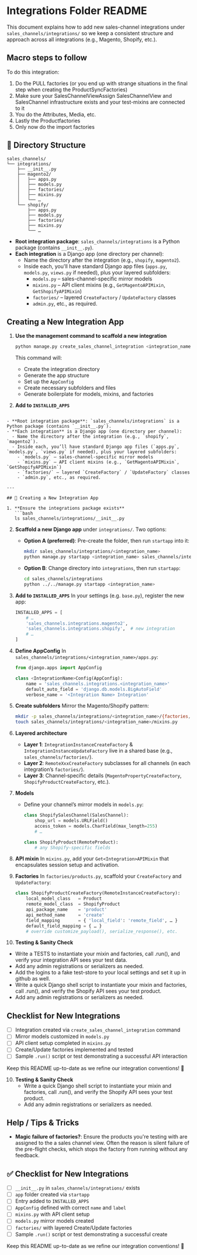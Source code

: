 # Integrations Folder README

This document explains how to add new sales-channel integrations under `sales_channels/integrations/` so we keep a consistent structure and approach across all integrations (e.g., Magento, Shopify, etc.).

## Macro steps to follow

To do this integration:
1. Do the PULL factories (or you end up with strange situations in the final step when creating the ProductSyncFactories)
2. Make sure your SalesChannelViewAssign SalesChannelView and SalesChannel infrastructure exists and your test-mixins are connected to it
3. You do the Attributes, Media, etc.
4. Lastly the Productfactories
5. Only now do the import factories


## 📁 Directory Structure

```
sales_channels/
└── integrations/
    ├── __init__.py
    ├── magento2/
    │   ├── apps.py
    │   ├── models.py
    │   ├── factories/
    │   ├── mixins.py
    │   └── …
    └── shopify/
        ├── apps.py
        ├── models.py
        ├── factories/
        ├── mixins.py
        └── …
```

- **Root integration package**: `sales_channels/integrations` is a Python package (contains `__init__.py`).
- **Each integration** is a Django app (one directory per channel):
  - Name the directory after the integration (e.g., `shopify`, `magento2`).
  - Inside each, you'll have standard Django app files (`apps.py`, `models.py`, `views.py` if needed), plus your layered subfolders:
    - `models.py` – sales-channel-specific mirror models
    - `mixins.py` – API client mixins (e.g., `GetMagentoAPIMixin`, `GetShopifyAPIMixin`)
    - `factories/` – layered `CreateFactory` / `UpdateFactory` classes
    - `admin.py`, etc., as required.

## Creating a New Integration App

1. **Use the management command to scaffold a new integration**
   ```bash
   python manage.py create_sales_channel_integration <integration_name>
   ```

   This command will:
   - Create the integration directory
   - Generate the app structure
   - Set up the `AppConfig`
   - Create necessary subfolders and files
   - Generate boilerplate for models, mixins, and factories

2. **Add to `INSTALLED_APPS`**
```

- **Root integration package**: `sales_channels/integrations` is a Python package (contains `__init__.py`).
- **Each integration** is a Django app (one directory per channel):
  - Name the directory after the integration (e.g., `shopify`, `magento2`).
  - Inside each, you’ll have standard Django app files (`apps.py`, `models.py`, `views.py` if needed), plus your layered subfolders:
    - `models.py` – sales-channel-specific mirror models
    - `mixins.py` – API client mixins (e.g., `GetMagentoAPIMixin`, `GetShopifyAPIMixin`)
    - `factories/` – layered `CreateFactory` / `UpdateFactory` classes
    - `admin.py`, etc., as required.

---

## 🚀 Creating a New Integration App

1. **Ensure the integrations package exists**
   ```bash
   ls sales_channels/integrations/__init__.py
   ```

2. **Scaffold a new Django app** under `integrations/`. Two options:
   - **Option A (preferred)**: Pre-create the folder, then run `startapp` into it:
     ```bash
     mkdir sales_channels/integrations/<integration_name>
     python manage.py startapp <integration_name> sales_channels/integrations/<integration_name>
     ```
   - **Option B**: Change directory into `integrations`, then run `startapp`:
     ```bash
     cd sales_channels/integrations
     python ../../manage.py startapp <integration_name>
     ```

3. **Add to `INSTALLED_APPS`**
   In your settings (e.g. `base.py`), register the new app:
   ```python
   INSTALLED_APPS = [
       # …
       'sales_channels.integrations.magento2',
       'sales_channels.integrations.shopify',  # new integration
       # …
   ]
   ```

4. **Define AppConfig**
   In `sales_channels/integrations/<integration_name>/apps.py`:
   ```python
   from django.apps import AppConfig

   class <IntegrationName>Config(AppConfig):
       name = 'sales_channels.integrations.<integration_name>'
       default_auto_field = 'django.db.models.BigAutoField'
       verbose_name = '<Integration Name> Integration'
   ```

5. **Create subfolders**
   Mirror the Magento/Shopify pattern:
   ```bash
   mkdir -p sales_channels/integrations/<integration_name>/{factories,mixins}
   touch sales_channels/integrations/<integration_name>/mixins.py
   ```

6. **Layered architecture**
   - **Layer 1**: `IntegrationInstanceCreateFactory` & `IntegrationInstanceUpdateFactory` live in a shared base (e.g., `sales_channels/factories/`).
   - **Layer 2**: `RemoteXxxCreateFactory` subclasses for all channels (in each integration’s `factories/`).
   - **Layer 3**: Channel‑specific details (`MagentoPropertyCreateFactory`, `ShopifyProductCreateFactory`, etc.).

7. **Models**
   - Define your channel’s mirror models in `models.py`:
     ```python
     class ShopifySalesChannel(SalesChannel):
         shop_url = models.URLField()
         access_token = models.CharField(max_length=255)
         # …

     class ShopifyProduct(RemoteProduct):
         # any Shopify‑specific fields
     ```

8. **API mixin**
   In `mixins.py`, add your `Get<Integration>APIMixin` that encapsulates session setup and activation.

9. **Factories**
   In `factories/products.py`, scaffold your `CreateFactory` and `UpdateFactory`:
   ```python
   class ShopifyProductCreateFactory(RemoteInstanceCreateFactory):
       local_model_class   = Product
       remote_model_class  = ShopifyProduct
       api_package_name    = 'product'
       api_method_name     = 'create'
       field_mapping       = { 'local_field': 'remote_field', … }
       default_field_mapping = { … }
       # override customize_payload(), serialize_response(), etc.
   ```

10. **Testing & Sanity Check**
   - Write a TESTS to instantiate your mixin and factories, call .run(), and verify your integration API sees your test data.
   - Add any admin registrations or serializers as needed.
   - Add the logins to a fake test-store to your local settings and set it up in github as well.
   - Write a quick Django shell script to instantiate your mixin and factories, call .run(), and verify the Shopify API sees your test product.
   - Add any admin registrations or serializers as needed.

## Checklist for New Integrations

- [ ] Integration created via `create_sales_channel_integration` command
- [ ] Mirror models customized in `models.py`
- [ ] API client setup completed in `mixins.py`
- [ ] Create/Update factories implemented and tested
- [ ] Sample `.run()` script or test demonstrating a successful API interaction

Keep this README up-to-date as we refine our integration conventions! 🎉

10. **Testing & Sanity Check**
    - Write a quick Django shell script to instantiate your mixin and factories, call .run(), and verify the Shopify API sees your test product.
    - Add any admin registrations or serializers as needed.


## Help / Tips & Tricks

- **Magic failure of factories?**: Ensure the products you're testing with are assigned to the a sales channel view.  Often the reason is silent failure of the pre-flight checks, which stops the factory from running without any feedback.

## ✅ Checklist for New Integrations

- [ ] `__init__.py` in `sales_channels/integrations/` exists
- [ ] `app` folder created via `startapp`
- [ ] Entry added to `INSTALLED_APPS`
- [ ] `AppConfig` defined with correct `name` and `label`
- [ ] `mixins.py` with API client setup
- [ ] `models.py` mirror models created
- [ ] `factories/` with layered Create/Update factories
- [ ] Sample `.run()` script or test demonstrating a successful create

Keep this README up-to-date as we refine our integration conventions! 🎉
